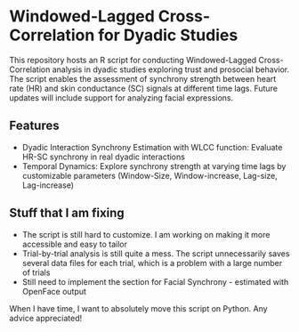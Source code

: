 # Windowed-Lagged Cross-Correlation for Dyadic Studies
This repository hosts an R script for conducting Windowed-Lagged Cross-Correlation analysis in dyadic studies exploring trust and prosocial behavior. The script enables the assessment of synchrony strength between heart rate (HR) and skin conductance (SC) signals at different time lags. Future updates will include support for analyzing facial expressions.

## Features
- Dyadic Interaction Synchrony Estimation with WLCC function: Evaluate HR-SC synchrony in real dyadic interactions
- Temporal Dynamics: Explore synchrony strength at varying time lags by customizable parameters (Window-Size, Window-increase, Lag-size, Lag-increase)

## Stuff that I am fixing
- The script is still hard to customize. I am working on making it more accessible and easy to tailor
- Trial-by-trial analysis is still quite a mess. The script unnecessarily saves several data files for each trial, which is a problem with a large number of trials 
- Still need to implement the section for Facial Synchrony - estimated with OpenFace output

When I have time, I want to absolutely move this script on Python. Any advice appreciated! 
